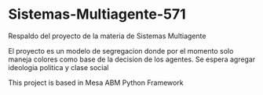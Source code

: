 # Sistemas-Multiagente-571
Respaldo del proyecto de la materia de Sistemas Multiagente

El proyecto es un modelo de segregacion donde por el momento solo maneja colores como base de la decision de los agentes.
Se espera agregar ideologia politica y clase social

This project is based in Mesa ABM Python Framework
